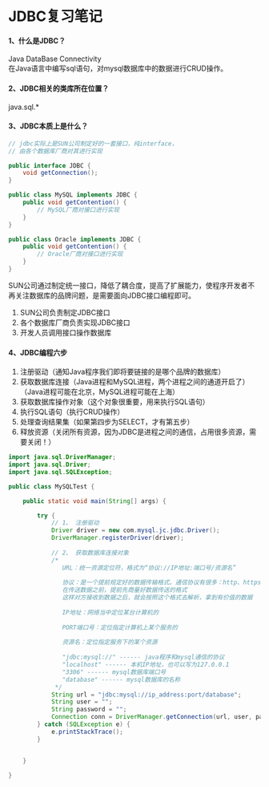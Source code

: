 # JDBC复习笔记

#### 1、什么是JDBC？
Java DataBase Connectivity   
在Java语言中编写sql语句，对mysql数据库中的数据进行CRUD操作。

#### 2、JDBC相关的类库所在位置？
java.sql.*

#### 3、JDBC本质上是什么？
```java
// jdbc实际上是SUN公司制定好的一套接口，纯interface，
// 由各个数据库厂商对其进行实现

public interface JDBC {
    void getConnection();
}

public class MySQL implements JDBC {
    public void getContention() {
        // MySQL厂商对接口进行实现
    }
}

public class Oracle implements JDBC {
    public void getContention() {
        // Oracle厂商对接口进行实现
    }
}

```
SUN公司通过制定统一接口，降低了耦合度，提高了扩展能力，使程序开发者不再关注数据库的品牌问题，是需要面向JDBC接口编程即可。

1. SUN公司负责制定JDBC接口
2. 各个数据库厂商负责实现JDBC接口
3. 开发人员调用接口操作数据库

#### 4、JDBC编程六步
1. 注册驱动（通知Java程序我们即将要链接的是哪个品牌的数据库）
2. 获取数据库连接（Java进程和MySQL进程，两个进程之间的通道开启了）（Java进程可能在北京，MySQL进程可能在上海）
3. 获取数据库操作对象（这个对象很重要，用来执行SQL语句）
4. 执行SQL语句（执行CRUD操作）
5. 处理查询结果集（如果第四步为SELECT，才有第五步）
6. 释放资源（关闭所有资源，因为JDBC是进程之间的通信，占用很多资源，需要关闭！）



```java
import java.sql.DriverManager;
import java.sql.Driver;
import java.sql.SQLException;

public class MySQLTest {

    public static void main(String[] args) {

        try {
            // 1、 注册驱动
            Driver driver = new com.mysql.jc.jdbc.Driver();
            DriverManager.registerDriver(driver);
            
            // 2、 获取数据库连接对象
            /*
               URL：统一资源定位符，格式为“协议://IP地址:端口号/资源名” 
               
               协议：是一个提前规定好的数据传输格式。通信协议有很多：http、https......
               在传送数据之前，提前先商量好数据传送的格式
               这样对方接收到数据之后，就会按照这个格式去解析，拿到有价值的数据
               
               IP地址：网络当中定位某台计算机的
               
               PORT端口号：定位指定计算机上某个服务的
               
               资源名：定位指定服务下的某个资源
               
               "jdbc:mysql://" ------ java程序和mysql通信的协议
               "localhost" ------ 本机IP地址，也可以写为127.0.0.1
               "3306" ------ mysql数据库端口号
               "database" ------ mysql数据库的名称
             */
            String url = "jdbc:mysql://ip_address:port/database";
            String user = "";
            String password = "";
            Connection conn = DriverManager.getConnection(url, user, password);
        } catch (SQLException e) {
            e.printStackTrace();
        }


    }

}
```



